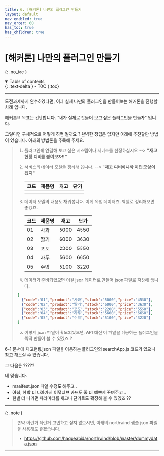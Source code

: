 ```yaml
---
title: 6. [해커톤] 나만의 플러그인 만들기
layout: default
nav_enabled: true
nav_order: 60
has_toc: true
has_children: true
---
```


# [해커톤] 나만의 플러그인 만들기
{: .no_toc }

<details open markdown="block">
  <summary>
    Table of contents
  </summary>
  {: .text-delta }
- TOC
{:toc}
</details>

---

도전과제까지 완수하였다면, 이제 실제 나만의 플러그인을 만들어보는 해커톤을 진행할 차례 입니다.

해커톤의 목표는 간단합니다. "내가 실제로 만들어 보고 싶은 플러그인을 만들자" 입니다.

그렇다면 구체적으로 어떻게 하면 될까요 ? 완벽한 정답은 없지만 아래에 추천할만 방법이 있습니다. 아래의 방법론을 주목해 주세요.

> 1. 플러그인에 연결해 보고 싶은 시스템이나 서비스를 선정하십시오 --> **"재고현황 디비를 붙여보자!!"**
> 2. 서비스의 데이터 모델을 정리해 봅니다. --> **"재고 디비이니까 이런 모양이겠지"**
>
>     |코드|제품명|재고|단가|
>     |---|---|---|---|
>     |||||
> 3. 데이터 모델의 내용도 채워봅니다. 이게 목업 데이터죠. 엑셀로 정리해보면 좋겠죠.
>
>     |코드|제품명|재고|단가|
>     |---|---|---|---|
>     |01|사과|5000|4550|
>     |02|딸기|6000|3630|
>     |03|포도|2200|5550|
>     |04|자두|5600|6650|
>     |05|수박|5100|3220|
> 4. 데이터가 준비되었으면 이걸 json 데이터로 만들어 json 파일로 저장해 둡니다.
>```json
>[
>   {"code":"01","product":"사과","stock":"5000","price":"4550"},
>   {"code":"02","product":"딸기","stock":"6000","price":"3630"},
>   {"code":"03","product":"포도","stock":"2200","price":"5550"},
>   {"code":"04","product":"자두","stock":"5600","price":"6650"},
>   {"code":"05","product":"수박","stock":"5100","price":"3220"}
>]      
>```
> 5. 이렇게 json 파일이 확보되었으면, API 대신 이 파일을 이용하는 플러그인을 뚝딱 만들어 볼 수 있겠죠 ?

6-1 문서에 재고현황.json 파일을 이용하는 플러그인의 searchApp.js 코드가 있으니 참고 해보실 수 있습니다.

그 다음은 ?????

네 맞습니다.

- manifest.json 파일 수정도 해주고..
- 아참, 한발 더 나아가서 어댑티브 카드도 좀 더 예쁘게 꾸며주고...
- 한발 더 나가면 파라미터를 재고나 단가로도 확장해 볼 수 있겠죠 ??

---

{: .note }
> 만약 이런거 저런거 고민하고 싶지 않으시면, 아래의 northwind 샘플 json 파일을 사용해도 좋겠습니다.
> - https://github.com/haqueabida/northwind/blob/master/dummydata.json

---